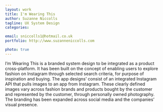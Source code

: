 ```yaml
---
layout: work
title: I'm Wearing This
author: Suzanne Niccolls
tagline: UX System Design
categories: 

email: sniccolls1@hotmail.co.uk
portfolio: http://www.suzanneniccolls.com

photo: true
---
```


I’m Wearing This is a branded system design to be integrated as a product cross-platform. It has been built on the concept of enabling users to explore fashion on Instagram through selected search criteria, for purpose of inspiration and buying. The app designs’ consist of an integrated Instagram API that pulls images to an app from Instagram. These clearly defined images vary across fashion brands and products bought by the customer and represented by the customer, through personally owned photography. The branding has been expanded across social media and the companies’ visual presence. 